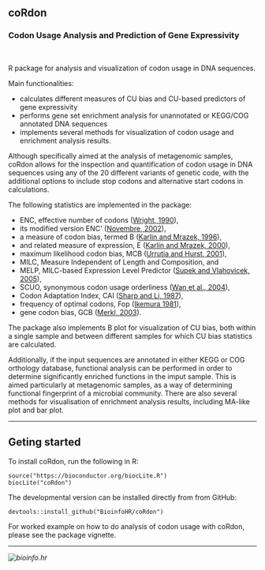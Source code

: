 ## coRdon
### Codon Usage Analysis and Prediction of Gene Expressivity
<br>

R package for analysis and visualization of codon usage in DNA sequences.

Main functionalities:
* calculates different measures of CU bias and CU-based predictors 
of gene expressivity
* performs gene set enrichment analysis for unannotated or KEGG/COG 
annotated DNA sequences
* implements several methods for visualization of codon usage 
and enrichment analysis results.

Although specifically aimed at the analysis of metagenomic samples, 
coRdon allows for the inspection and quantification of codon usage 
in DNA sequences using any of the 20 different variants of genetic code,
with the additional options to include stop codons and alternative start 
codons in calculations.  

The following statistics are implemented in the package:

* ENC, effective number of codons 
([Wright, 1990](https://www.ncbi.nlm.nih.gov/pubmed/2110097)),  
* its modified version ENC' 
([Novembre, 2002](https://www.ncbi.nlm.nih.gov/pubmed/12140252)),  
* a measure of codon bias, termed B 
([Karlin and Mrazek, 1996](https://www.ncbi.nlm.nih.gov/pubmed/11489855)),  
* and related measure of expression, E
([Karlin and Mrazek, 2000](https://www.ncbi.nlm.nih.gov/pubmed/10960111)),  
* maximum likelihood codon bias, MCB 
([Urrutia and Hurst, 2001](https://www.ncbi.nlm.nih.gov/pubmed/2110097)),  
* MILC, Measure Independent of Length and Composition, and  
* MELP, MILC-based Expression Level Predictor
([Supek and Vlahovicek, 2005](https://www.ncbi.nlm.nih.gov/pubmed/16029499)),
* SCUO, synonymous codon usage orderliness 
([Wan et al., 2004](https://www.ncbi.nlm.nih.gov/pubmed/15222899)),
* Codon Adaptation Index, CAI
([Sharp and Li, 1987](https://www.ncbi.nlm.nih.gov/pubmed/3547335)),  
* frequency of optimal codons, Fop
([Ikemura 1981](https://www.ncbi.nlm.nih.gov/pubmed/6175758)),  
* gene codon bias, GCB
([Merkl, 2003](http://www.ncbi.nlm.nih.gov/pubmed/14708578)).

The package also implements B plot for visualization of CU bias, 
both within a single sample and between different samples for which 
CU bias statistics are calculated.  

Additionally, if the input sequences are annotated in either KEGG or COG 
orthology database, functional analysis can be performed in order to determine
significantly enriched functions in the imput sample. This is aimed 
particularly at metagenomic samples, as a way of determining 
functional fingerprint of a microbial community.
There are also several methods for visualisation of enrichment analysis results,
including MA-like plot and bar plot.  

***

## Geting started

To install coRdon, run the following in R:
```{r}
source("https://bioconductor.org/biocLite.R")
biocLite("coRdon")
```

The developmental version can be installed directly from from GitHub: 
```{r}
devtools::install_github("BioinfoHR/coRdon")
```

For worked example on how to do analysis of codon usage with coRdon, 
please see the package vignette.

***

<i><img src="http://bioinfo.hr/wp-content/themes/theme1414/images/logo.png" alt="bioinfo.hr" title=""></i>
